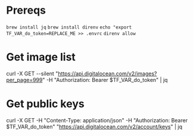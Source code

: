 Prereqs
=======
`brew install jq`
`brew install direnv`
`echo "export TF_VAR_do_token=REPLACE_ME >> .envrc`
`direnv allow`

Get image list
==============
curl -X GET --silent "https://api.digitalocean.com/v2/images?per_page=999" -H "Authorization: Bearer $TF_VAR_do_token" | jq

Get public keys
===============
curl -X GET -H "Content-Type: application/json" -H "Authorization: Bearer $TF_VAR_do_token" "https://api.digitalocean.com/v2/account/keys" | jq
